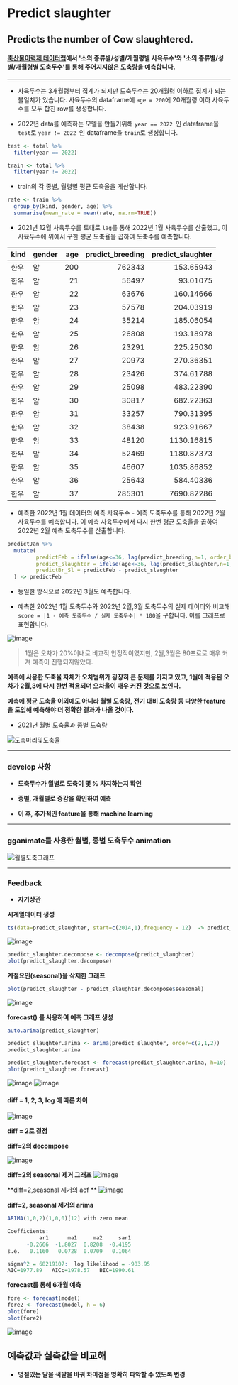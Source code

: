 Predict slaughter
=============

## Predicts the number of Cow slaughtered.


#### [축산물이력제 데이터랩](https://datalab.mtrace.go.kr/)에서 '소의 종류별/성별/개월령별 사육두수'와 '소의 종류별/성별/개월령별 도축두수'를 통해 주어지지않은 도축량을 예측합니다.

---

  - 사육두수는 3개월령부터 집계가 되지만 도축두수는 20개월령 이하로 집계가 되는 불일치가 있습니다. 사육두수의 dataframe에  `age = 200`에 20개월령 이하 사육두수를 모두 합친 row를 생성합니다.


  - 2022년 data를 예측하는 모델을 만들기위해  `year == 2022 `인 dataframe을  `test`로  `year != 2022 `인 dataframe을 `train`로 생성합니다.
```R
test <- total %>% 
  filter(year == 2022) 

train <- total %>% 
  filter(year != 2022) 
```


  - train의 각 종별, 월령별 평균 도축율을 계산합니다.
```R
rate <- train %>% 
  group_by(kind, gender, age) %>% 
  summarise(mean_rate = mean(rate, na.rm=TRUE))
```


  - 2021년 12월 사육두수를 토대로 `lag`를 통해 2022년 1월 사육두수를 산출했고, 이 사육두수에 위에서 구한 평균 도축율을 곱하여 도축수를 예측합니다.

|kind |gender | age| predict_breeding| predict_slaughter|
|:----|:------|---:|----------------:|-----------------:|
|한우 |암     | 200|           762343|         153.65943|
|한우 |암     |  21|            56497|          93.01075|
|한우 |암     |  22|            63676|         160.14666|
|한우 |암     |  23|            57578|         204.03919|
|한우 |암     |  24|            35214|         185.06054|
|한우 |암     |  25|            26808|         193.18978|
|한우 |암     |  26|            23291|         225.25030|
|한우 |암     |  27|            20973|         270.36351|
|한우 |암     |  28|            23426|         374.61788|
|한우 |암     |  29|            25098|         483.22390|
|한우 |암     |  30|            30817|         682.22363|
|한우 |암     |  31|            33257|         790.31395|
|한우 |암     |  32|            38438|         923.91667|
|한우 |암     |  33|            48120|        1130.16815|
|한우 |암     |  34|            52469|        1180.87373|
|한우 |암     |  35|            46607|        1035.86852|
|한우 |암     |  36|            25643|         584.40336|
|한우 |암     |  37|           285301|        7690.82286|   


  - 예측한 2022년 1월 데이터의 예측 사육두수 - 예측 도축두수를 통해 2022년 2월 사육두수를 예측합니다. 이 예측 사육두수에서 다시 한번 평균 도축율을 곱하여 2022년 2월 예측 도축두수를 산출합니다.   
```R
predictJan %>% 
  mutate(
         predictFeb = ifelse(age<=36, lag(predict_breeding,n=1, order_by = age), predict_breeding),
         predict_slaughter = ifelse(age<=36, lag(predict_slaughter,n=1, order_by = age), predict_slaughter),
         predictBr_Sl = predictFeb - predict_slaughter
  ) -> predictFeb
``` 
- 동일한 방식으로 2022년 3월도 예측합니다.

  
- 예측한 2022년 1월 도축두수와 2022년 2월,3월 도축두수의 실제 데이터와 비교해 `score = |1 - 예측 도축두수 / 실제 도축두수| * 100`을 구합니다. 이를 그래프로 표현합니다.   

![image](https://user-images.githubusercontent.com/86904141/218403481-1f1e1cf1-d748-4075-8d3d-61ed284807c1.png)

> 1월은 오차가 20%이내로 비교적 안정적이였지만, 2월,3월은 80프로로 매우 커져 예측이 진행되지않았다.   

**예측에 사용한 도축율 자체가 오차범위가 굉장히 큰 문제를 가지고 있고, 1월에 적용된 오차가 2월,3에 다시 한번 적용되며 오차율이 매우 커진 것으로 보인다.**   

**예측에 평균 도축율 이외에도 아니라 월별 도축량, 전기 대비 도축량 등 다양한 feature을 도입해 예측해야 더 정확한 결과가 나올 것이다.**

- 2021년 월별 도축율과 종별 도축량   

![도축마리및도축율](https://user-images.githubusercontent.com/86904141/218397183-3684f3db-592a-4e0f-b6c8-fcbfccda4814.png)

-----
### develop 사항

- **도축두수가 월별로 도축이 몇 % 차지하는지 확인**


- **종별, 개월별로 증감을 확인하여 예측**


- **이 후, 추가적인 feature을 통해 machine learning**

------

### gganimate를 사용한 월별, 종별 도축두수 animation

![월별도축그래프](https://user-images.githubusercontent.com/86904141/218952979-dcf53ecb-d679-4511-8f0b-ddd325f08787.gif)



-----

### Feedback

- **자기상관**

**시계열데이터 생성**

```R
ts(data=predict_slaughter, start=c(2014,1),frequency = 12)  -> predict_slaughter
```

![image](https://user-images.githubusercontent.com/86904141/219692078-10db519d-33b2-4446-bd20-1f5e7f451c88.png)

```R
predict_slaughter.decompose <- decompose(predict_slaughter)
plot(predict_slaughter.decompose)
````

**계절요인(seasonal)을 삭제한 그래프**
```R
plot(predict_slaughter - predict_slaughter.decompose$seasonal)
```
![image](https://user-images.githubusercontent.com/86904141/219694098-6d22f30b-23e9-4611-98b7-00956352ec9d.png)


**forecast() 를 사용하여 예측 그래프 생성**

```R
auto.arima(predict_slaughter)

predict_slaughter.arima <- arima(predict_slaughter, order=c(2,1,2))
predict_slaughter.arima

predict_slaughter.forecast <- forecast(predict_slaughter.arima, h=10)
plot(predict_slaughter.forecast)
```
![image](https://user-images.githubusercontent.com/86904141/219696129-6b31c30d-e2ae-46f3-8e9d-e6ebb832bbbf.png)
![image](https://user-images.githubusercontent.com/86904141/219696737-0a528d04-6edf-4f90-8ae7-e3002f8808b6.png)


#### diff = 1, 2, 3, log 에 따른 차이 

![image](https://user-images.githubusercontent.com/86904141/220284987-f1a5b9f5-8b45-4ede-87cc-dd1bafe07d87.png)

**diff = 2로 결정**

**diff=2의 decompose**

![image](https://user-images.githubusercontent.com/86904141/220288571-c4ef496f-3ed9-4f42-bd20-e935d36e04c4.png)

**diff=2의 seasonal 제거 그래프**
![image](https://user-images.githubusercontent.com/86904141/220291856-97b42f0c-3ae5-4da5-b74f-11a2e7d2dc4d.png)

**diff=2,seasonal 제거의 acf **
![image](https://user-images.githubusercontent.com/86904141/220296876-4eef6dc3-3618-42bb-9250-ec42fbef2bcb.png)

**diff=2, seasonal 제거의 arima**

```R
ARIMA(1,0,2)(1,0,0)[12] with zero mean 

Coefficients:
          ar1      ma1     ma2     sar1
      -0.2666  -1.8027  0.8208  -0.4195
s.e.   0.1160   0.0728  0.0709   0.1064

sigma^2 = 68219107:  log likelihood = -983.95
AIC=1977.89   AICc=1978.57   BIC=1990.61
```
**forecast를 통해 6개월 예측**

```R
fore <- forecast(model)
fore2 <- forecast(model, h = 6)
plot(fore)
plot(fore2)
```
![image](https://user-images.githubusercontent.com/86904141/220309678-e9a107cf-b59d-449a-bf0c-a2a25c43da89.png)

## 예측값과 실측값을 비교해 


- **명절있는 달을 색깔을 바꿔 차이점을 명확히 파악할 수 있도록 변경**
